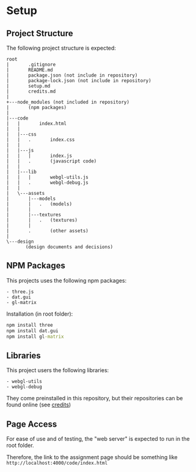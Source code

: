 # Setup

## Project Structure

The following project structure is expected:
```
root
|       .gitignore
|       README.md
|       package.json (not include in repository)
|       package-lock.json (not include in repository)
|       setup.md
|       credits.md
|
+---node_modules (not included in repository)
|       (npm packages)
|
|---code
|   |       index.html
|   |       
|   |---css
|   |   .       index.css
|   |
|   |---js
|   |   |       index.js
|   |   .       (javascript code)
|   |
|   |---lib
|   |   |       webgl-utils.js
|   |   .       webgl-debug.js
|   |
|   \---assets
|       |---models
|       |   .   (models)
|       |
|       |---textures
|       |   .   (textures)
|       |       
|       .       (other assets)
|
\---design
       (design documents and decisions)
```

## NPM Packages
This projects uses the following npm packages:

    - three.js
    - dat.gui
    - gl-matrix

Installation (in root folder):
```bat
npm install three
npm install dat.gui
npm install gl-matrix
```

## Libraries
This project users the following libraries:

    - webgl-utils
    - webgl-debug

They come preinstalled in this repository, but their repositories can be found online (see [credits](/credits.md))

## Page Access
For ease of use and of testing, the "web server" is expected to run in the root folder.

Therefore, the link to the assignment page should be something like `http://localhost:4000/code/index.html`